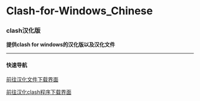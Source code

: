 # Clash-for-Windows_Chinese
### clash汉化版

**提供clash for windows的汉化版以及汉化文件**

***
#### 快速导航
[前往汉化文件下载界面](https://github.com/ender-zhao/Clash-for-Windows_Chinese/releases)

[前往汉化clash程序下载界面](NULL)
